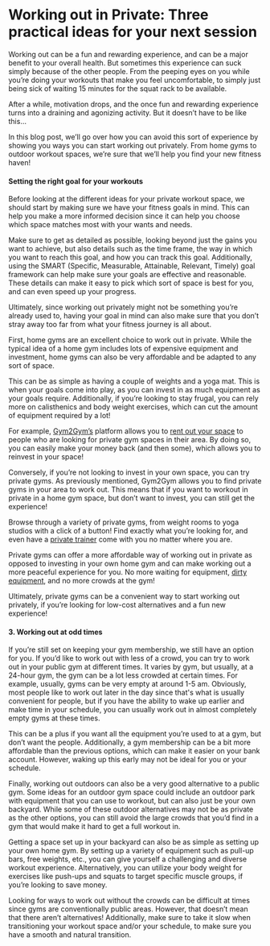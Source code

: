 # Working out in Private: Three practical ideas for your next session

Working out can be a fun and rewarding experience, and can be a major benefit to your overall health. But sometimes this experience can suck simply because of the other people. From the peeping eyes on you while you’re doing your workouts that make you feel uncomfortable, to simply just being sick of waiting 15 minutes for the squat rack to be available.

After a while, motivation drops, and the once fun and rewarding experience turns into a draining and agonizing activity. But it doesn’t have to be like this…

In this blog post, we’ll go over how you can avoid this sort of experience by showing you ways you can start working out privately. From home gyms to outdoor workout spaces, we’re sure that we’ll help you find your new fitness haven!

#### **Setting the right goal for your workouts** <a href="#_8o79np8r1lif" id="_8o79np8r1lif"></a>

Before looking at the different ideas for your private workout space, we should start by making sure we have your fitness goals in mind. This can help you make a more informed decision since it can help you choose which space matches most with your wants and needs.

Make sure to get as detailed as possible, looking beyond just the gains you want to achieve, but also details such as the time frame, the way in which you want to reach this goal, and how you can track this goal. Additionally, using the SMART (Specific, Measurable, Attainable, Relevant, Timely) goal framework can help make sure your goals are effective and reasonable. These details can make it easy to pick which sort of space is best for you, and can even speed up your progress.

Ultimately, since working out privately might not be something you’re already used to, having your goal in mind can also make sure that you don’t stray away too far from what your fitness journey is all about.

First, home gyms are an excellent choice to work out in private. While the typical idea of a home gym includes lots of expensive equipment and investment, home gyms can also be very affordable and be adapted to any sort of space.

This can be as simple as having a couple of weights and a yoga mat. This is when your goals come into play, as you can invest in as much equipment as your goals require. Additionally, if you’re looking to stay frugal, you can rely more on calisthenics and body weight exercises, which can cut the amount of equipment required by a lot!

For example, [Gym2Gym’s](http://gym2gym.com/) platform allows you to [rent out your space](https://denver.gym2gym.com/profit-from-your-private-gym-how-to-monetize-a-fitness-space) to people who are looking for private gym spaces in their area. By doing so, you can easily make your money back (and then some), which allows you to reinvest in your space!

Conversely, if you’re not looking to invest in your own space, you can try private gyms. As previously mentioned, Gym2Gym allows you to find private gyms in your area to work out. This means that if you want to workout in private in a home gym space, but don’t want to invest, you can still get the experience!

Browse through a variety of private gyms, from weight rooms to yoga studios with a click of a button! Find exactly what you’re looking for, and even have a [private trainer](https://denver.gym2gym.com/3-tips-for-finding-the-perfect-private-trainer-for-you) come with you no matter where you are.

Private gyms can offer a more affordable way of working out in private as opposed to investing in your own home gym and can make working out a more peaceful experience for you. No more waiting for equipment, [dirty equipment](https://denver.gym2gym.com/why-private-gyms-are-more-hygienic-for-your-fitness-journey), and no more crowds at the gym!

Ultimately, private gyms can be a convenient way to start working out privately, if you’re looking for low-cost alternatives and a fun new experience!

#### **3. Working out at odd times** <a href="#_pq4tkjdf5ehz" id="_pq4tkjdf5ehz"></a>

If you’re still set on keeping your gym membership, we still have an option for you. If you’d like to work out with less of a crowd, you can try to work out in your public gym at different times. It varies by gym, but usually, at a 24-hour gym, the gym can be a lot less crowded at certain times. For example, usually, gyms can be very empty at around 1-5 am. Obviously, most people like to work out later in the day since that's what is usually convenient for people, but if you have the ability to wake up earlier and make time in your schedule, you can usually work out in almost completely empty gyms at these times.

This can be a plus if you want all the equipment you’re used to at a gym, but don’t want the people. Additionally, a gym membership can be a bit more affordable than the previous options, which can make it easier on your bank account. However, waking up this early may not be ideal for you or your schedule.

Finally, working out outdoors can also be a very good alternative to a public gym. Some ideas for an outdoor gym space could include an outdoor park with equipment that you can use to workout, but can also just be your own backyard. While some of these outdoor alternatives may not be as private as the other options, you can still avoid the large crowds that you’d find in a gym that would make it hard to get a full workout in.

Getting a space set up in your backyard can also be as simple as setting up your own home gym. By setting up a variety of equipment such as pull-up bars, free weights, etc., you can give yourself a challenging and diverse workout experience. Alternatively, you can utilize your body weight for exercises like push-ups and squats to target specific muscle groups, if you’re looking to save money.

Looking for ways to work out without the crowds can be difficult at times since gyms are conventionally public areas. However, that doesn’t mean that there aren’t alternatives! Additionally, make sure to take it slow when transitioning your workout space and/or your schedule, to make sure you have a smooth and natural transition.
